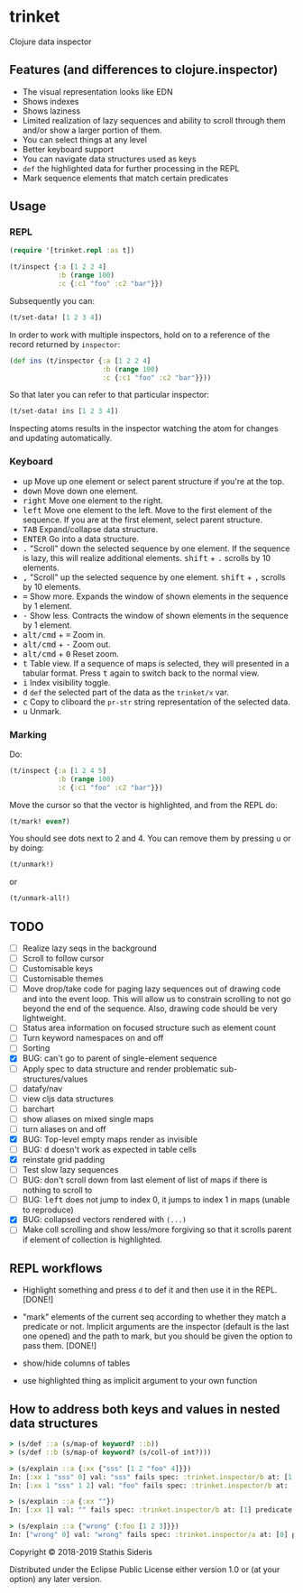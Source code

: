# trinket

Clojure data inspector

## Features (and differences to clojure.inspector)

- The visual representation looks like EDN
- Shows indexes
- Shows laziness
- Limited realization of lazy sequences and ability to scroll through
  them and/or show a larger portion of them.
- You can select things at any level
- Better keyboard support
- You can navigate data structures used as keys
- `def` the highlighted data for further processing in the REPL
- Mark sequence elements that match certain predicates

## Usage

### REPL

``` clojure
(require '[trinket.repl :as t])

(t/inspect {:a [1 2 2 4]
            :b (range 100)
            :c {:c1 "foo" :c2 "bar"}})
```

Subsequently you can:

``` clojure
(t/set-data! [1 2 3 4])
```

In order to work with multiple inspectors, hold on to a reference of
the record returned by `inspector`:

``` clojure
(def ins (t/inspector {:a [1 2 2 4]
                       :b (range 100)
                       :c {:c1 "foo" :c2 "bar"}}))
```

So that later you can refer to that particular inspector:

``` clojure
(t/set-data! ins [1 2 3 4])
```

Inspecting atoms results in the inspector watching the atom for
changes and updating automatically.

### Keyboard

* <kbd>up</kbd> Move up one element or select parent structure if
  you're at the top.
* <kbd>down</kbd> Move down one element.
* <kbd>right</kbd> Move one element to the right.
* <kbd>left</kbd> Move one element to the left. Move to the first
  element of the sequence. If you are at the first element, select
  parent structure.
* <kbd>TAB</kbd> Expand/collapse data structure.
* <kbd>ENTER</kbd> Go into a data structure.
* <kbd>.</kbd> "Scroll" down the selected sequence by one element. If
  the sequence is lazy, this will realize additional
  elements. <kbd>shift</kbd> + <kbd>.</kbd> scrolls by 10 elements.
* <kbd>,</kbd> "Scroll" up the selected sequence by one
  element. <kbd>shift</kbd> + <kbd>,</kbd> scrolls by 10 elements.
* <kbd>=</kbd> Show more. Expands the window of shown elements in the
  sequence by 1 element.
* <kbd>-</kbd> Show less. Contracts the window of shown elements in
  the sequence by 1 element.
* <kbd>alt/cmd</kbd> + <kbd>=</kbd> Zoom in.
* <kbd>alt/cmd</kbd> + <kbd>-</kbd> Zoom out.
* <kbd>alt/cmd</kbd> + <kbd>0</kbd> Reset zoom.
* <kbd>t</kbd> Table view. If a sequence of maps is selected, they
  will presented in a tabular format. Press <kbd>t</kbd> again to
  switch back to the normal view.
* <kbd>i</kbd> Index visibility toggle.
* <kbd>d</kbd> `def` the selected part of the data as the `trinket/x`
  var.
* <kbd>c</kbd> Copy to cliboard the `pr-str` string representation of
  the selected data.
* <kbd>u</kbd> Unmark.

### Marking

Do:

``` clojure
(t/inspect {:a [1 2 4 5]
            :b (range 100)
            :c {:c1 "foo" :c2 "bar"}})
```

Move the cursor so that the vector is highlighted, and from the REPL
do:

``` clojure
(t/mark! even?)
```

You should see dots next to 2 and 4. You can remove them by pressing
<kbd>u</kbd> or by doing:

``` clojure
(t/unmark!)
```

or

``` clojure
(t/unmark-all!)
```

## TODO

- [ ] Realize lazy seqs in the background
- [ ] Scroll to follow cursor
- [ ] Customisable keys
- [ ] Customisable themes
- [ ] Move drop/take code for paging lazy sequences out of drawing
      code and into the event loop. This will allow us to constrain
      scrolling to not go beyond the end of the sequence. Also,
      drawing code should be very lightweight.
- [ ] Status area information on focused structure such as element
      count
- [ ] Turn keyword namespaces on and off
- [ ] Sorting
- [x] BUG: can't go to parent of single-element sequence
- [ ] Apply spec to data structure and render problematic
      sub-structures/values
- [ ] datafy/nav
- [ ] view cljs data structures
- [ ] barchart
- [ ] show aliases on mixed single maps
- [ ] turn aliases on and off
- [x] BUG: Top-level empty maps render as invisible
- [ ] BUG: <kbd>d</kbd> doesn't work as expected in table cells
- [x] reinstate grid padding
- [ ] Test slow lazy sequences
- [ ] BUG: don't scroll down from last element of list of maps if
      there is nothing to scroll to
- [ ] BUG: <kbd>left</kbd> does not jump to index 0, it jumps to index
      1 in maps (unable to reproduce)
- [x] BUG: collapsed vectors rendered with `(...)`
- [ ] Make coll scrolling and show less/more forgiving so that it
      scrolls parent if element of collection is highlighted.

## REPL workflows

- Highlight something and press `d` to def it and then use it in the
  REPL. [DONE!]

- "mark" elements of the current seq according to whether they match a
  predicate or not. Implicit arguments are the inspector (default is
  the last one opened) and the path to mark, but you should be given
  the option to pass them. [DONE!]

- show/hide columns of tables

- use highlighted thing as implicit argument to your own function

## How to address both keys and values in nested data structures

``` clojure
> (s/def ::a (s/map-of keyword? ::b))
> (s/def ::b (s/map-of keyword? (s/coll-of int?)))

> (s/explain ::a {:xx {"sss" [1 2 "foo" 4]}})
In: [:xx 1 "sss" 0] val: "sss" fails spec: :trinket.inspector/b at: [1 0] predicate: keyword?
In: [:xx 1 "sss" 1 2] val: "foo" fails spec: :trinket.inspector/b at: [1 1] predicate: int?

> (s/explain ::a {:xx ""})
In: [:xx 1] val: "" fails spec: :trinket.inspector/b at: [1] predicate: map?

> (s/explain ::a {"wrong" {:foo [1 2 3]}})
In: ["wrong" 0] val: "wrong" fails spec: :trinket.inspector/a at: [0] predicate: keyword?
```

Copyright © 2018-2019 Stathis Sideris

Distributed under the Eclipse Public License either version 1.0 or (at
your option) any later version.
